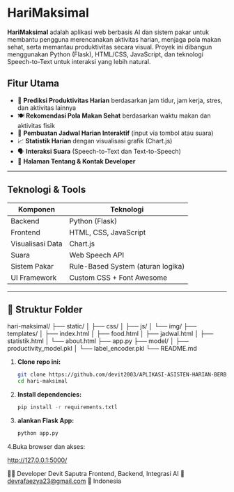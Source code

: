 # HariMaksimal

**HariMaksimal** adalah aplikasi web berbasis AI dan sistem pakar untuk membantu pengguna merencanakan aktivitas harian, menjaga pola makan sehat, serta memantau produktivitas secara visual. Proyek ini dibangun menggunakan Python (Flask), HTML/CSS, JavaScript, dan teknologi Speech-to-Text untuk interaksi yang lebih natural.

## Fitur Utama

- 🔮 **Prediksi Produktivitas Harian** berdasarkan jam tidur, jam kerja, stres, dan aktivitas lainnya
- 🍽️ **Rekomendasi Pola Makan Sehat** berdasarkan waktu makan dan aktivitas fisik
- 📅 **Pembuatan Jadwal Harian Interaktif** (input via tombol atau suara)
- 📈 **Statistik Harian** dengan visualisasi grafik (Chart.js)
- 🗣️ **Interaksi Suara** (Speech-to-Text dan Text-to-Speech)
- 👤 **Halaman Tentang & Kontak Developer**

---

## Teknologi & Tools

| Komponen          | Teknologi                         |
|------------------|----------------------------------|
| Backend          | Python (Flask)                   |
| Frontend         | HTML, CSS, JavaScript            |
| Visualisasi Data | Chart.js                         |
| Suara            | Web Speech API                   |
| Sistem Pakar     | Rule-Based System (aturan logika)|
| UI Framework     | Custom CSS + Font Awesome        |

---

## 📁 Struktur Folder
hari-maksimal/
├── static/
│ ├── css/
│ ├── js/
│ └── img/
├── templates/
│ ├── index.html
│ ├── food.html
│ ├── jadwal.html
│ ├── statistik.html
│ └── about.html
├── app.py
├── model/
│ ├── productivity_model.pkl
│ └── label_encoder.pkl
└── README.md

1. **Clone repo ini:**
   ```bash
   git clone https://github.com/devit2003/APLIKASI-ASISTEN-HARIAN-BERBASIS-SISTEM-PAKAR-UNTUK-PERENCANAAN-AKTIVITAS-DAN-POLA-MAKAN-SEHAT
   cd hari-maksimal
2. **Install dependencies:**
   ```bash
   pip install -r requirements.txtl
3. **alankan Flask App:**
   ```bash
   python app.py

4.Buka browser dan akses:

http://127.0.0.1:5000/

👨‍💻 Developer
Devit Saputra
Frontend, Backend, Integrasi AI
📧 devrafaezya23@gmail.com
📍 Indonesia

